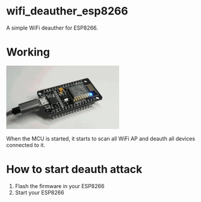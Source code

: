 # wifi_deauther_esp8266

A simple WiFi deauther for ESP8266. 


# Working
![PowerUp_NodeMCU](powerup_nodemcu.gif)

When the MCU is started, it starts to scan all WiFi AP and deauth all devices connected to it.

# How to start deauth attack
1. Flash the firmware in your ESP8266
2. Start your ESP8266
